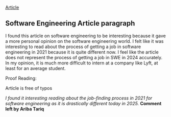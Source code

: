 [Article](https://hbr.org/2021/07/career-crush-what-is-it-like-to-be-a-software-engineer)

<h2>Software Engineering Article paragraph</h2>
<p>I found this article on software engineering to be interesting because it gave a more personal opinion on the software engineering world. I felt like it was interesting to read about the process of getting a job in software engineering in 2021 because it is quite different now. I feel like the article does not represent the process of getting a job in SWE in 2024 accurately. In my opinion, it is much more difficult to intern at a company like Lyft, at least for an average student. <p>

Proof Reading:

Article is free of typos

_I found it interesting reading about the job-finding process in 2021 for software engineering as it is drastically different today in 2025._
**Comment left by Ariba Tariq**

